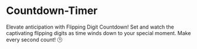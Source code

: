 # Countdown-Timer
Elevate anticipation with Flipping Digit Countdown! Set and watch the captivating flipping digits as time winds down to your special moment. Make every second count! 🕒
